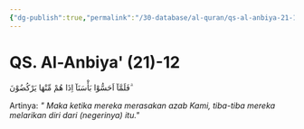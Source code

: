 ```yaml
---
{"dg-publish":true,"permalink":"/30-database/al-quran/qs-al-anbiya-21-12/"}
---
```



# QS. Al-Anbiya' (21)-12
فَلَمَّآ اَحَسُّوْا بَأْسَنَآ اِذَا هُمْ مِّنْهَا يَرْكُضُوْنَ ۗ

Artinya: *" Maka ketika mereka merasakan azab Kami, tiba-tiba mereka melarikan diri dari (negerinya) itu."*
